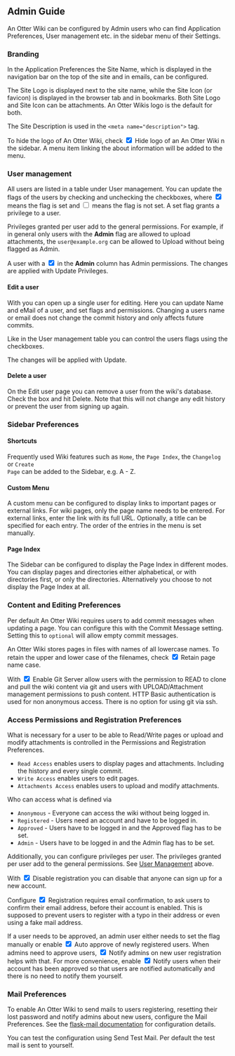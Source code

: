 ## Admin Guide

An Otter Wiki can be configured by Admin users who can find <span class="help-button"><span class="btn btn-square btn-sm"><i class="fas fa-cogs"></i></span> Application Preferences</span>, <span class="help-button"><span class="btn btn-square btn-sm"><i class="fas fa-users"></i></span> User management</span> etc. in the sidebar menu of
their <span class="help-button"><span class="btn btn-square btn-sm"><i class="fas fa-ellipsis-v"></i></span> <i class="fas fa-caret-right"></i> <span class="btn btn-square btn-sm"><i class="fas fa-cog"></i></span> Settings</span>.

### Branding

In the <span class="help-button"><span class="btn btn-square btn-sm"><i class="fas fa-cogs"></i></span> Application Preferences</span> the <span class="help-button">Site Name</span>, which is
displayed in the navigation bar on the top of the site and in emails, can be
configured.

The <span class="help-button">Site Logo</span> is displayed next to the site
name, while the <span class="help-button">Site Icon</span> (or favicon) is displayed in the
browser tab and in bookmarks. Both Site Logo and Site Icon can be attachments.
An Otter Wikis logo is the default for both.

The <span class="help-button">Site Description</span> is used in the
`<meta name="description">` tag.

To hide the logo of An Otter Wiki, check <span class="help-button"><input type="checkbox" style="display:inline;" id="hide-logo" checked> Hide logo of an An Otter Wiki n the sidebar</span>. A menu item linking the about information will be added to the <span class="help-button"><span class="btn btn-square btn-sm"><i class="fas fa-ellipsis-v"></i></span></span> menu.

### User management

All users are listed in a table under <span class="help-button"><span class="btn btn-square btn-sm"><i class="fas fa-users"></i></span> User management</span>. You can update the flags of the users by checking and unchecking the checkboxes, where <span class="help-button"><input type="checkbox" style="display:inline;" id="true" checked></span> means the flag is set and <span class="help-button"><input type="checkbox" style="display:inline;" id="false"></span> means the flag is not set. A set flag grants a privilege to a user.

Privileges granted per user add to the general permissions. For example, if in general only users with the **Admin** flag are allowed to upload attachments, the `user@example.org` can be allowed to Upload without being flagged as Admin.

A user with a <span class="help-button"><input type="checkbox" style="display:inline;" id="true-admin" checked></span> in the **Admin** column has Admin permissions. The changes are applied with <span class="btn btn-primary btn-sm btn-hlp">Update Privileges</span>.

#### Edit a user

With <span class="help-button"><a hre="#"><i class="fas fa-user-edit"></i></a></span>
you can open up a single user for editing. Here you can update
<span class="help-button">Name</span> and <span class="help-button">eMail</span>
of a user, and set flags and permissions. Changing a users name or email does not change
the commit history and only affects future commits.

Like in the User management table you can control the users flags using the
checkboxes.

The changes will be applied with <span class="btn btn-primary btn-sm btn-hlp">Update</span>.

#### Delete a user

On the Edit user page you can remove a user from the wiki's database. Check the
box and hit <span class="btn btn-danger btn-sm btn-hlp" style="border: None;" role="button">Delete</span>.
Note that this will not change any edit history or prevent the user from signing up again.

### Sidebar Preferences

#### Shortcuts
Frequently used Wiki features such as <code>Home</code>, the <code>Page Index</code>, the <code>Changelog</code> or <code>Create
Page</code> can be added to the Sidebar, e.g. <span class="help-button"><span class="btn btn-square btn-sm"><i class="fas fa-list"></i></span> A - Z</span>.

#### Custom Menu

A custom menu can be configured to display links to important pages or external links.
For wiki pages, only the page name needs to be entered. For external links, enter the
link with its full URL. Optionally, a title can be specified for each entry. The order
of the entries in the menu is set manually.

#### Page Index

The Sidebar can be configured to display the Page Index in different modes.
You can display pages and directories either alphabetical, or with directories first,
or only the directories. Alternatively you choose to not display the Page Index at all.

### Content and Editing Preferences

Per default An Otter Wiki requires users to add commit messages when updating a
page. You can configure this with the <span class="help-button">Commit Message</span>
setting. Setting this to `optional` will allow empty commit messages.

An Otter Wiki stores pages in files with names of all lowercase names. To retain
the upper and lower case of the filenames, check <span class="help-button"><input type="checkbox" style="display:inline;" id="true-retain-page-name" checked> Retain page name case</span>.

With <span class="help-button"><input type="checkbox" style="display:inline;" id="true-git-webserver" checked> Enable Git Server</span> allow users with the permission to READ to clone and pull the wiki content via git and users with UPLOAD/Attachment management permissions to push content. HTTP Basic authentication is used for non anonymous access. There is no option for using git via ssh.

### Access Permissions and Registration Preferences

What is necessary for a user to be able to Read/Write pages or upload and modify
attachments is controlled in the <span class="help-button"><span class="btn btn-square btn-sm"><i class="fas fa-users-cog"></i></span> Permissions and Registration Preferences</span>.

- `Read Access` enables users to display pages and attachments. Including the
    history and every single commit.
- `Write Access` enables users to edit pages.
- `Attachments Access` enables users to upload and modify attachments.

Who can access what is defined via

- `Anonymous` - Everyone can access the wiki without being logged in.
- `Registered` - Users need an account and have to be logged in.
- `Approved` - Users have to be logged in and the <span class="help-button">Approved</span> flag has to be set.
- `Admin` - Users have to be logged in and the <span class="help-button">Admin</span> flag has to be set.

Additionally, you can configure privileges per user. The privileges granted per user add to the general permissions. See [User Management](#user-management) above.

With <span class="help-button"><input type="checkbox" style="display:inline;" id="true-reg-req" checked> Disable registration</span> you can disable that anyone can sign up for a new account.

Configure <span class="help-button"><input type="checkbox" style="display:inline;" id="true-reg-req" checked> Registration requires email confirmation</span>, to ask users to confirm their email address, before their account is enabled. This is supposed to prevent users to register with a typo in their address or even using a fake mail address.

If a user needs to be approved, an admin user either needs to set the flag manually
or enable <span class="help-button"><input type="checkbox" style="display:inline;" id="true-auto-approve" checked> Auto approve of newly registered users</span>. When admins need
to approve users, <span class="help-button"><input type="checkbox" style="display:inline;" id="true-notify" checked> Notify admins on new user registration</span> helps with that.
For more convenience, enable <span class="help-button"><input type="checkbox" style="display:inline;" id="true-notify" checked> Notify users when their account has been approved</span> so
that users are notified automatically and there is no need to notify them
yourself.


### Mail Preferences

To enable An Otter Wiki to send mails to users registering, resetting their lost
password and notify admins about new users, configure the
<span class="help-button"><span class="btn btn-square btn-sm"><i class="fas fa-envelope"></i></span> Mail Preferences</span>. See the [flask-mail documentation](https://pythonhosted.org/Flask-Mail/) for configuration details.

You can test the configuration using <span class="help-button">Send Test Mail</span>. Per default the test mail is sent to yourself.


[modeline]: # ( vim: set fenc=utf-8 spell spl=en sts=4 et tw=80: )
